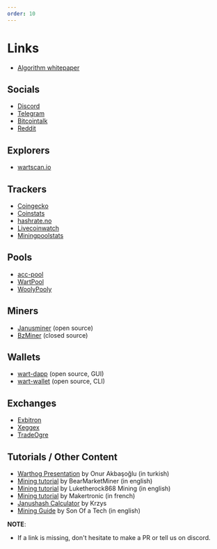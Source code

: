 ```yaml
---
order: 10
---
```

# Links

* [Algorithm whitepaper](https://github.com/CoinFuMasterShifu/ProofOfBalancedWork/blob/main/PoBW.pdf)

## Socials
* [Discord](https://discord.com/invite/QMDV8bGTdQ)
* [Telegram](https://t.me/warthognetwork)
* [Bitcointalk](https://bitcointalk.org/index.php?topic=5458046.0)
* [Reddit](https://www.reddit.com/r/warthognetwork/)

## Explorers
* [wartscan.io](https://wartscan.io/)

## Trackers
* [Coingecko](https://www.coingecko.com/en/coins/warthog/)
* [Coinstats](https://coinstats.app/coins/warthog/)
* [hashrate.no](https://www.hashrate.no/coins/WART/)
* [Livecoinwatch](https://www.livecoinwatch.com/price/WarthogNetwork-WART/)
* [Miningpoolstats](https://miningpoolstats.stream/warthog/)

## Pools
* [acc-pool](https://warthog.acc-pool.pw/)
* [WartPool](https://www.wartpool.io/)
* [WoolyPooly](https://woolypooly.com/en/coin/wart)

## Miners
* [Janusminer](https://github.com/CoinFuMasterShifu/janusminer) (open source)
* [BzMiner](https://www.bzminer.com/) (closed source)

## Wallets
* [wart-dapp](https://github.com/warthog-network/wart-dapp) (open source, GUI)
* [wart-wallet](https://github.com/andrewcrypto777/wart-wallet) (open source, CLI)

## Exchanges 
* [Exbitron](https://exbitron.com/trade?market=wart-usdt)
* [Xeggex](https://xeggex.com/market/WART_USDT)
* [TradeOgre](https://tradeogre.com/exchange/WART-USDT)

## Tutorials / Other Content

* [Warthog Presentation](https://www.youtube.com/watch?v=0lB2KQAjy8s) by Onur Akbaşoğlu (in turkish)
* [Mining tutorial](https://www.youtube.com/watch?v=rIWc19lH9PQ) by BearMarketMiner (in english)
* [Mining tutorial](https://www.youtube.com/watch?v=ZtlFF5ieexU) by Luketherock868 Mining (in english)
* [Mining tutorial](https://www.youtube.com/watch?v=GMjIKUsW9j8) by Makertronic (in french)
* [Janushash Calculator](https://docs.google.com/spreadsheets/d/1OPzuxMgxYoNAc7GXUpSqF5quSfJemL0-G9UOYSWJ030/edit#gid=0) by Krzys
* [Mining Guide](https://www.youtube.com/watch?v=nHa9ohcIYCE) by Son Of a Tech (in english)

**NOTE**:

- If a link is missing, don't hesitate to make a PR or tell us on discord.
